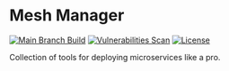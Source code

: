 # Mesh Manager

[![Main Branch Build](https://github.com/nadundesilva/mesh-manager/actions/workflows/branch-build.yaml/badge.svg)](https://github.com/nadundesilva/mesh-manager/actions/workflows/branch-build.yaml)
[![Vulnerabilities Scan](https://github.com/nadundesilva/mesh-manager/actions/workflows/vulnerabilities-scan.yaml/badge.svg)](https://github.com/nadundesilva/mesh-manager/actions/workflows/vulnerabilities-scan.yaml)
[![License](https://img.shields.io/badge/License-Apache_2.0-blue.svg)](https://opensource.org/licenses/Apache-2.0)

Collection of tools for deploying microservices like a pro.
